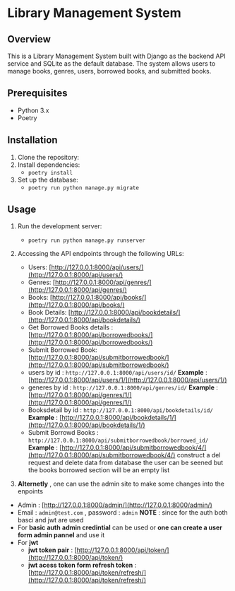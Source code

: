 # Library Management System

## Overview
This is a Library Management System built with Django as the backend API service and SQLite as the default database. The system allows users to manage books, genres, users, borrowed books, and submitted books.


## Prerequisites
- Python 3.x
- Poetry

## Installation

1. Clone the repository:
2. Install dependencies:
   -  ``poetry install``
3. Set up the database:
   - ``poetry run python manage.py migrate``
  

## Usage
1. Run the development server:
   - ``poetry run python manage.py runserver``
2. Accessing the API endpoints through the following URLs:
   - Users: [http://127.0.0.1:8000/api/users/](http://127.0.0.1:8000/api/users/)
   - Genres: [http://127.0.0.1:8000/api/genres/](http://127.0.0.1:8000/api/genres/)   
   - Books: [http://127.0.0.1:8000/api/books/](http://127.0.0.1:8000/api/books/)
   - Book Details: [http://127.0.0.1:8000/api/bookdetails/](http://127.0.0.1:8000/api/bookdetails/)
   - Get Borrowed Books details : [http://127.0.0.1:8000/api/borrowedbooks/](http://127.0.0.1:8000/api/borrowedbooks/)
   - Submit Borrowed Book: [http://127.0.0.1:8000/api/submitborrowedbook/](http://127.0.0.1:8000/api/submitborrowedbook/)
   - users by id : `http://127.0.0.1:8000/api/users/id/` **Example** : [http://127.0.0.1:8000/api/users/1/](http://127.0.0.1:8000/api/users/1/)
   - generes by id : `http://127.0.0.1:8000/api/genres/id/` **Example** : [http://127.0.0.1:8000/api/genres/1/](http://127.0.0.1:8000/api/genres/1/)
   - Booksdetail by id : `http://127.0.0.1:8000/api/bookdetails/id/` **Example** : [http://127.0.0.1:8000/api/bookdetails/1/](http://127.0.0.1:8000/api/bookdetails/1/)
   - Submit Borrowd Books : `http://127.0.0.1:8000/api/submitborrowedbook/borrowed_id/` **Example** : [http://127.0.0.1:8000/api/submitborrowedbook/4/](http://127.0.0.1:8000/api/submitborrowedbook/4/) construct a del request and delete data from database the user can be seened but the books borrowed section will be an empty list
  
3. **Alternetly** , one can use the admin site to make some changes into the enpoints
  - Admin : [http://127.0.0.1:8000/admin/](http://127.0.0.1:8000/admin/)
  - Email : `admin@test.com` ,  password : `admin`
**NOTE** : since for the auth both basci and jwt are used
- For **basic auth** **admin credintial** can be used or **one can create a user form admin pannel** and use it
- For **jwt**
  - **jwt token pair**  : [http://127.0.0.1:8000/api/token/](http://127.0.0.1:8000/api/token/)
  - **jwt acess token form refresh token** : [http://127.0.0.1:8000/api/token/refresh/](http://127.0.0.1:8000/api/token/refresh/)
  
